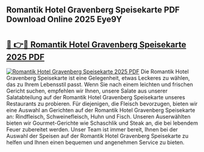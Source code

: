 ## Romantik Hotel Gravenberg Speisekarte PDF Download Online 2025 Eye9Y

# <h2><a href="http://gc6s9eo.nevu.top/?p=Romantik+Hotel+Gravenberg+Speisekarte">🔗 👉🔴 Romantik Hotel Gravenberg Speisekarte 2025 PDF</a></h2>

[![Romantik Hotel Gravenberg Speisekarte 2025 PDF](https://i.imgur.com/dBaPXMq.png)](http://gc6s9eo.nevu.top/?p=Romantik+Hotel+Gravenberg+Speisekarte)
Die Romantik Hotel Gravenberg Speisekarte ist eine Gelegenheit, etwas Leckeres zu wählen, das zu Ihrem Lebensstil passt. Wenn Sie nach einem leichten und frischen Gericht suchen, empfehlen wir Ihnen, unsere Salate aus unserer Salatabteilung auf der Romantik Hotel Gravenberg Speisekarte unseres Restaurants zu probieren. Für diejenigen, die Fleisch bevorzugen, bieten wir eine Auswahl an Gerichten auf der Romantik Hotel Gravenberg Speisekarte an: Rindfleisch, Schweinefleisch, Huhn und Fisch. Unseren Auserwählten bieten wir Gourmet-Gerichte wie Schaschlik und Steak an, die bei lebendem Feuer zubereitet werden. Unser Team ist immer bereit, Ihnen bei der Auswahl der Speisen auf der Romantik Hotel Gravenberg Speisekarte zu helfen und Ihnen einen bequemen und angenehmen Service zu bieten.
